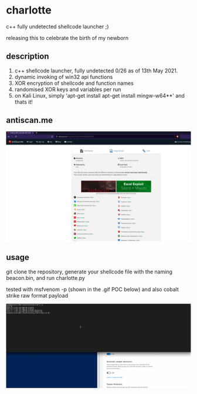 # charlotte
 c++ fully undetected shellcode launcher ;)

 releasing this to celebrate the birth of my newborn 

## description
1. c++ shellcode launcher, fully undetected 0/26 as of 13th May 2021.
2. dynamic invoking of win32 api functions
3. XOR encryption of shellcode and function names
4. randomised XOR keys and variables per run
5. on Kali Linux, simply 'apt-get install apt-get install mingw-w64**' and thats it!


## antiscan.me

![alt_text](0-detection-charlotte.png "Pwn!")

## usage

git clone the repository, generate your shellcode file with the naming beacon.bin, and run charlotte.py

tested with msfvenom -p (shown in the .gif POC below) and also cobalt strike raw format payload

![alt_text](demo-poc.gif "Pwn!")


